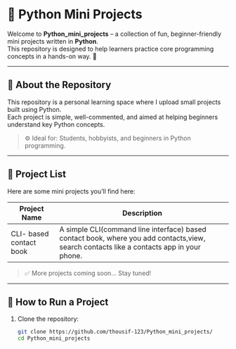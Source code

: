 # 🐍 Python Mini Projects

Welcome to **Python_mini_projects** – a collection of fun, beginner-friendly mini projects written in **Python**.  
This repository is designed to help learners practice core programming concepts in a hands-on way. 🚀

---

## 📌 About the Repository

This repository is a personal learning space where I  upload small projects built using Python.  
Each project is simple, well-commented, and aimed at helping beginners understand key Python concepts.

> ⚙️ Ideal for: Students, hobbyists, and beginners in Python programming.

---

## 📁 Project List

Here are some mini projects you’ll find here:

| Project Name            | Description                                         |
|-------------------------|-----------------------------------------------------|
| CLI- based contact book  |  A simple CLI(command line interface) based contact book, where you add contacts,view, search contacts like a contacts app in your phone.|




> ✅ More projects coming soon... Stay tuned!
---

## 🚀 How to Run a Project

1. Clone the repository:
   ```bash
   git clone https://github.com/thousif-123/Python_mini_projects/
   cd Python_mini_projects

